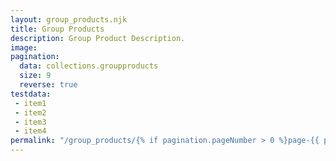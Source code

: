 ```yaml
---
layout: group_products.njk
title: Group Products
description: Group Product Description.
image: 
pagination:
  data: collections.groupproducts
  size: 9
  reverse: true
testdata:
 - item1
 - item2
 - item3
 - item4
permalink: "/group_products/{% if pagination.pageNumber > 0 %}page-{{ pagination.pageNumber + 1 }}/{% endif %}index.html"
---
```


